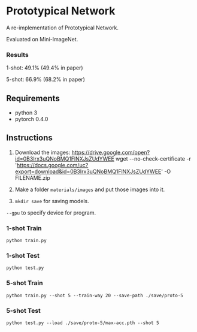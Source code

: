 # Prototypical Network

A re-implementation of Prototypical Network.

Evaluated on Mini-ImageNet.

### Results

1-shot: 49.1% (49.4% in paper)

5-shot: 66.9% (68.2% in paper)

## Requirements

* python 3
* pytorch 0.4.0

## Instructions

1. Download the images: https://drive.google.com/open?id=0B3Irx3uQNoBMQ1FlNXJsZUdYWEE
wget --no-check-certificate -r 'https://docs.google.com/uc?export=download&id=0B3Irx3uQNoBMQ1FlNXJsZUdYWEE' -O FILENAME.zip

2. Make a folder `materials/images` and put those images into it.

3. `mkdir save` for saving models.

`--gpu` to specify device for program.

### 1-shot Train

`python train.py`

### 1-shot Test

`python test.py`

### 5-shot Train

`python train.py --shot 5 --train-way 20 --save-path ./save/proto-5`

### 5-shot Test

`python test.py --load ./save/proto-5/max-acc.pth --shot 5`

